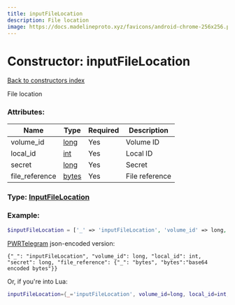 ```yaml
---
title: inputFileLocation
description: File location
image: https://docs.madelineproto.xyz/favicons/android-chrome-256x256.png
---
```

# Constructor: inputFileLocation  
[Back to constructors index](index.md)



File location

### Attributes:

| Name     |    Type       | Required | Description |
|----------|---------------|----------|-------------|
|volume\_id|[long](../types/long.md) | Yes|Volume ID|
|local\_id|[int](../types/int.md) | Yes|Local ID|
|secret|[long](../types/long.md) | Yes|Secret|
|file\_reference|[bytes](../types/bytes.md) | Yes|File reference|



### Type: [InputFileLocation](../types/InputFileLocation.md)


### Example:

```php
$inputFileLocation = ['_' => 'inputFileLocation', 'volume_id' => long, 'local_id' => int, 'secret' => long, 'file_reference' => 'bytes'];
```  

[PWRTelegram](https://pwrtelegram.xyz) json-encoded version:

```
{"_": "inputFileLocation", "volume_id": long, "local_id": int, "secret": long, "file_reference": {"_": "bytes", "bytes":"base64 encoded bytes"}}
```


Or, if you're into Lua:

```lua
inputFileLocation={_='inputFileLocation', volume_id=long, local_id=int, secret=long, file_reference='bytes'}

```


